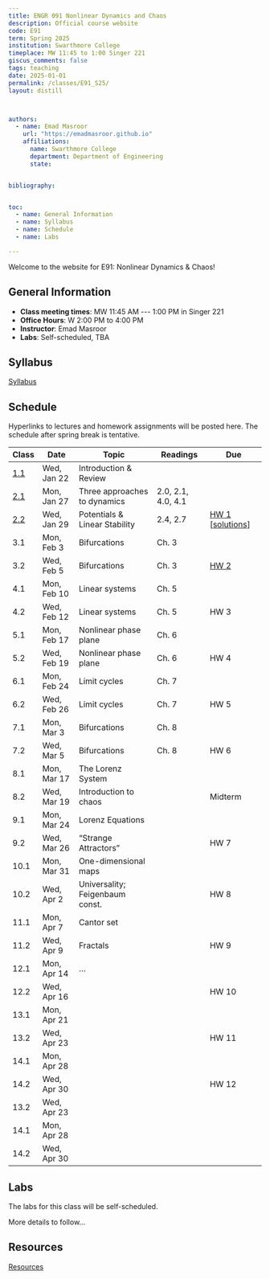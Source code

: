 ```yaml
---
title: ENGR 091 Nonlinear Dynamics and Chaos 
description: Official course website
code: E91
term: Spring 2025
institution: Swarthmore College
timeplace: MW 11:45 to 1:00 Singer 221
giscus_comments: false
tags: teaching 
date: 2025-01-01
permalink: /classes/E91_S25/
layout: distill



authors:
  - name: Emad Masroor
    url: "https://emadmasroor.github.io"
    affiliations:
      name: Swarthmore College
      department: Department of Engineering
      state: 


bibliography: 


toc:
  - name: General Information
  - name: Syllabus
  - name: Schedule
  - name: Labs

---
```


Welcome to the website for E91: Nonlinear Dynamics & Chaos!

## General Information

- **Class meeting times**: MW 11:45 AM --- 1:00 PM in Singer 221
- **Office Hours**: W 2:00 PM to 4:00 PM
- **Instructor**: Emad Masroor
- **Labs**: Self-scheduled, TBA 

## Syllabus

[Syllabus](E91-S25-Syllabus.pdf)

<object data="E91-S25-Syllabus.pdf" width="100%" height="750" type='application/pdf'></object>

## Schedule

Hyperlinks to lectures and homework assignments will be posted here. The schedule after spring break is tentative.

|   **Class**  |   **Date**     |   **Topic**                        |   **Readings**        |   **Due**  |
|--------------|----------------|------------------------------------|-----------------------|------------|
|   [1.1](Lecs/E91.S25.Lec1.pdf)        |   Wed, Jan 22  |   Introduction & Review            |                       |            |
|   [2.1](Lecs/E91.S25.Lec2.pdf)        |   Mon, Jan 27  |   Three approaches to dynamics     |   2.0, 2.1, 4.0, 4.1  |            |
|   [2.2](Lecs/E91.S25.Lec3.pdf)        |   Wed, Jan 29  |   Potentials & Linear Stability    |   2.4, 2.7            |   [HW 1](HW/HW1.pdf) [[solutions](HW/HW1Solutions.pdf)]     |
|   3.1        |   Mon, Feb 3   |   Bifurcations                     |   Ch. 3               |            |
|   3.2        |   Wed, Feb 5   |   Bifurcations                     |   Ch. 3               |   [HW 2](HW/HW2.pdf)     |
|   4.1        |   Mon, Feb 10  |   Linear systems                   |   Ch. 5               |            |
|   4.2        |   Wed, Feb 12  |   Linear systems                   |   Ch. 5               |   HW 3     |
|   5.1        |   Mon, Feb 17  |   Nonlinear phase plane            |   Ch. 6               |            |
|   5.2        |   Wed, Feb 19  |   Nonlinear phase plane            |   Ch. 6               |   HW 4     |
|   6.1        |   Mon, Feb 24  |   Limit cycles                     |   Ch. 7               |            |
|   6.2        |   Wed, Feb 26  |   Limit cycles                     |   Ch. 7               |   HW 5     |
|   7.1        |   Mon, Mar 3   |   Bifurcations                     |   Ch. 8               |            |
|   7.2        |   Wed, Mar 5   |   Bifurcations                     |   Ch. 8               |   HW 6     |
|   8.1        |   Mon, Mar 17  |   The Lorenz System                |                       |            |
|   8.2        |   Wed, Mar 19  |   Introduction to chaos            |                       |   Midterm  |
|   9.1        |   Mon, Mar 24  |   Lorenz Equations                 |                       |            |
|   9.2        |   Wed, Mar 26  |   “Strange Attractors”             |                       |   HW 7     |
|   10.1       |   Mon, Mar 31  |   One-dimensional maps             |                       |            |
|   10.2       |   Wed, Apr 2   |   Universality; Feigenbaum const.  |                       |   HW 8     |
|   11.1       |   Mon, Apr 7   |   Cantor set                       |                       |            |
|   11.2       |   Wed, Apr 9   |   Fractals                         |                       |   HW 9     |
|   12.1       |   Mon, Apr 14  |   …                                |                       |            |
|   12.2       |   Wed, Apr 16  |                                    |                       |   HW 10    |
|   13.1       |   Mon, Apr 21  |                                    |                       |            |
|   13.2       |   Wed, Apr 23  |                                    |                       |   HW 11    |
|   14.1       |   Mon, Apr 28  |                                    |                       |            |
|   14.2       |   Wed, Apr 30  |                                    |                       |   HW 12    |
|   13.2       |   Wed, Apr 23  |                                    |                       |            |
|   14.1       |   Mon, Apr 28  |                                    |                       |            |
|   14.2       |   Wed, Apr 30  |                                    |                       |            |

## Labs

The labs for this class will be self-scheduled.

More details to follow...

## Resources

[Resources](Resources)


